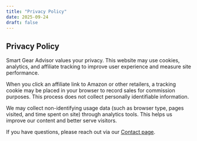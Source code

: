 ```yaml
---
title: "Privacy Policy"
date: 2025-09-24
draft: false
---
```


## Privacy Policy  

Smart Gear Advisor values your privacy. This website may use cookies, analytics, and affiliate tracking to improve user experience and measure site performance.  

When you click an affiliate link to Amazon or other retailers, a tracking cookie may be placed in your browser to record sales for commission purposes. This process does not collect personally identifiable information.  

We may collect non-identifying usage data (such as browser type, pages visited, and time spent on site) through analytics tools. This helps us improve our content and better serve visitors.  

If you have questions, please reach out via our [Contact page](/contact/).  
